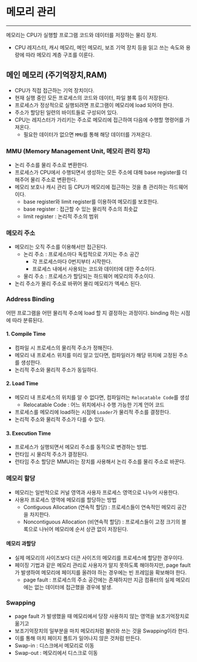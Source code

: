 # 메모리 관리

---

메모리는 CPU가 실행할 프로그램 코드와 데이터를 저장하는 물리 장치.
- CPU 레지스터, 캐시 메모리, 메인 메모리, 보조 기억 장치 등을 읽고 쓰는 속도와 용량에 따라 메모리 계층 구조를 이룬다.

## 메인 메모리 (주기억장치,RAM)
- CPU가 직접 접근하는 기억 장치이다.
- 현재 실행 중인 모든 프로세스의 코드와 데이터, 파일 블록 등이 저장된다.
- 프로세스가 정상적으로 실행되려면 프로그램이 메모리에 load 되어야 한다.
- 주소가 할당된 일련의 바이트들로 구성되어 있다.
- CPU는 레지스터가 가리키는 주소로 메모리에 접근하여 다음에 수행할 명령어를 가져온다.
  - 필요한 데이터가 없으면 `MMU`를 통해 해당 데이터를 가져온다.

### MMU (Memory Management Unit, 메모리 관리 장치)
- 논리 주소를 물리 주소로 변환한다.
- 프로세스가 CPU에서 수행되면서 생성하는 모든 주소에 대해 base register를 더해주어 물리 주소로 변환한다.
- 메모리 보호나 캐시 관리 등 CPU가 메모리에 접근하는 것을 총 관리하는 하드웨어이다.
  - base register와 limit register를 이용하여 메모리를 보호한다.
  - base register : 접근할 수 있는 물리적 주소의 최솟값
  - limit register : 논리적 주소의 범위

### 메모리 주소
- 메모리는 오직 주소를 이용해서만 접근된다.
  - 논리 주소 : 프로세스마다 독립적으로 가지는 주소 공간
    - 각 프로세스마다 0번지부터 시작한다.
    - 프로세스 내에서 사용되는 코드와 데이터에 대한 주소이다.
  - 물리 주소 : 프로세스가 할당되는 하드웨어 메모리의 주소이다.
- 논리 주소가 물리 주소로 바뀌어 물리 메모리가 엑세스 된다.

### Address Binding
어떤 프로그램을 어떤 물리적 주소에 load 할 지 결정하는 과정이다. binding 하는 시점에 따라 분류된다.

#### 1. Compile Time
- 컴파일 시 프로세스의 물리적 주소가 정해진다.
- 메모리 내 프로세스 위치를 미리 알고 있다면, 컴파일러가 해당 위치에 고정된 주소를 생성한다.
- 논리적 주소와 물리적 주소가 동일하다.

#### 2. Load Time
- 메모리 내 프로세스의 위치를 알 수 없다면, 컴파일러는 `Relocatable Code`를 생성
  - Relocatable Code : 어느 위치에서나 수행 가능한 기계 언어 코드
- 프로세스를 메모리에 load하는 시점에 `Loader`가 물리적 주소를 결정한다.
- 논리적 주소와 물리적 주소가 다를 수 있다.

#### 3. Execution Time
- 프로세스가 실행되면서 메모리 주소를 동적으로 변경하는 방법.
- 런타임 시 물리적 주소가 결정된다.
- 런타임 주소 할당은 MMU라는 장치를 사용해서 논리 주소를 물리 주소로 바꾼다.

### 메모리 할당
- 메모리는 일반적으로 커널 영역과 사용자 프로세스 영역으로 나누어 사용한다.
- 사용자 프로세스 영역에 메모리를 할당하는 방법
  - Contiguous Allocation (연속적 할당) : 프로세스들이 연속적인 메모리 공간을 차지한다.
  - Noncontiguous Allocation (비연속적 할당) : 프로세스들이 고정 크기의 블록으로 나뉘어 메모리에 순서 상관 없이 저장된다.

#### 메모리 과할당
- 실제 메모리의 사이즈보다 더큰 사이즈의 메모리를 프로세스에 할당한 경우이다.
- 페이징 기법과 같은 메모리 관리로 사용자가 알지 못하도록 해야하지만, page fault가 발생하여 메모리에 페이지를 올려야 하는 경우에는 빈 프레임을 확보해야 한다.
  - page fault : 프로세스의 주소 공간에는 존재하지만 지금 컴퓨터의 실제 메모리에는 없는 데이터에 접근했을 경우에 발생.

### Swapping
- page fault 가 발생했을 때 메모리에서 당장 사용하지 않는 영역을 보조기억장치로 옮기고 
- 보조기억장치의 일부분을 마치 메모리처럼 불러와 쓰는 것을 Swapping이라 한다.
- 이를 통해 마치 페이지 폴트가 일어나지 않은 것처럼 만든다.
- Swap-in : 디스크에서 메모리로 이동
- Swap-out : 메모리에서 디스크로 이동